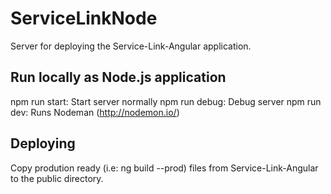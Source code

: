 # ServiceLinkNode

Server for deploying the Service-Link-Angular application.

## Run locally as Node.js application

npm run start: Start server normally
npm run debug: Debug server
npm run dev: Runs Nodeman (http://nodemon.io/)

## Deploying

Copy prodution ready (i.e: ng build --prod) files from Service-Link-Angular to the public directory. 